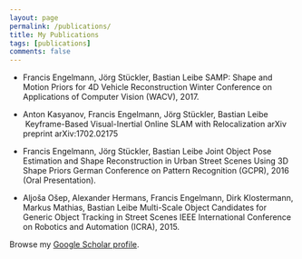 ```yaml
---
layout: page
permalink: /publications/
title: My Publications
tags: [publications]
comments: false
---
```


* Francis Engelmann, Jörg Stückler, Bastian Leibe
  SAMP: Shape and Motion Priors for 4D Vehicle Reconstruction
  Winter Conference on Applications of Computer Vision (WACV), 2017.

* Anton Kasyanov, Francis Engelmann, Jörg Stückler, Bastian Leibe
  Keyframe-Based Visual-Inertial Online SLAM with Relocalization
  arXiv preprint arXiv:1702.02175

* Francis Engelmann, Jörg Stückler, Bastian Leibe
  Joint Object Pose Estimation and Shape Reconstruction in Urban Street Scenes Using 3D Shape Priors
  German Conference on Pattern Recognition (GCPR), 2016 (Oral Presentation).

* Aljoša Ošep, Alexander Hermans, Francis Engelmann, Dirk Klostermann, Markus Mathias, Bastian Leibe
  Multi-Scale Object Candidates for Generic Object Tracking in Street Scenes
  IEEE International Conference on Robotics and Automation (ICRA), 2015.

Browse my <a href="https://scholar.google.com/citations?user=-xOsXi8AAAAJ" target="_blank">Google Scholar profile</a>.

